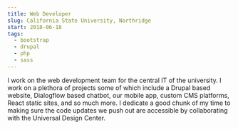 ```yaml
---
title: Web Developer
slug: California State University, Northridge
start: 2018-06-18
tags:
  - bootstrap
  - drupal
  - php
  - sass
---
```


I work on the web development team for the central IT of the university. I work on a plethora of projects some of which include a Drupal based website, Dialogflow based chatbot, our mobile app, custom CMS platforms, React static sites, and so much more. I dedicate a good chunk of my time to making sure the code updates we push out are accessible by collaborating with the Universal Design Center.
